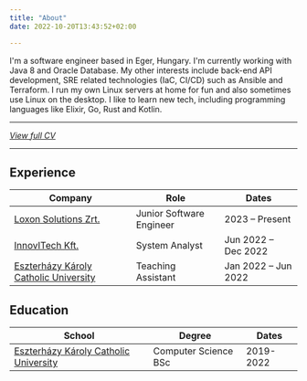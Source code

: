 ```yaml
---
title: "About"
date: 2022-10-20T13:43:52+02:00

---
```


I'm a software engineer based in Eger, Hungary. I'm currently working with Java 8 and Oracle Database. My other interests include back-end API development, SRE related technologies (IaC, CI/CD) such as Ansible and Terraform. I run my own Linux servers at home for fun and also sometimes use Linux on the desktop. I like to learn new tech, including programming languages like Elixir, Go, Rust and Kotlin.

---

*[View full CV](</Dániel Árvai.pdf>)*

---

## Experience

| Company | Role | Dates |
| - | - | - |
| [Loxon Solutions Zrt.](https://loxon.eu/) | Junior Software Engineer | 2023 &ndash; Present |
| [InnovITech Kft.](https://innovitech.hu/) | System Analyst | Jun 2022 &ndash; Dec 2022 |
| [Eszterházy Károly Catholic University](https://uni-eszterhazy.hu/) | Teaching Assistant | Jan 2022 &ndash; Jun 2022 |

## Education

| School | Degree | Dates |
| - | - | - |
| [Eszterházy Károly Catholic University](https://uni-eszterhazy.hu/) | Computer Science BSc | 2019-2022 |
